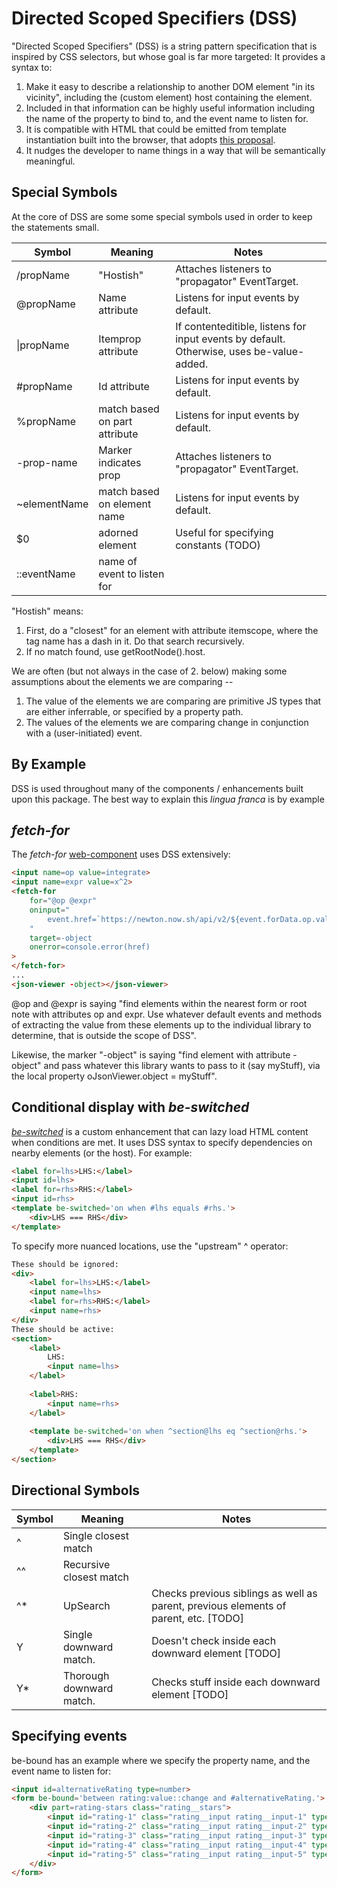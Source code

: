 # Directed Scoped Specifiers (DSS)

"Directed Scoped Specifiers" (DSS) is a string pattern specification that is inspired by CSS selectors, but whose goal is far more targeted:  It provides a syntax to:

1.  Make it easy to describe a relationship to another DOM element "in its vicinity", including the (custom element) host containing the element.
2.  Included in that information can be highly useful information including the name of the property to bind to, and the event name to listen for.
2.  It is compatible with HTML that could be emitted from template instantiation built into the browser, that adopts [this proposal](https://github.com/WICG/webcomponents/issues/1013).
3.  It nudges the developer to name things in a way that will be semantically meaningful.

## Special Symbols

At the core of DSS are some some special symbols used in order to keep the statements small.


| Symbol       | Meaning                        | Notes                                                                                             |
|--------------|--------------------------------|---------------------------------------------------------------------------------------------------|
| /propName    |"Hostish"                       | Attaches listeners to "propagator" EventTarget.                                                   |
| @propName    |Name attribute                  | Listens for input events by default.                                                              |
| \|propName   |Itemprop attribute              | If contenteditible, listens for input events by default.  Otherwise, uses be-value-added.         |
| #propName    |Id attribute                    | Listens for input events by default.                                                              |
| %propName    |match based on part attribute   | Listens for input events by default.                                                              |
| -prop-name   |Marker indicates prop           | Attaches listeners to "propagator" EventTarget.                                                   | 
| ~elementName |match based on element name     | Listens for input events by default.                                                              |
| $0           |adorned element                 | Useful for specifying constants (TODO)                                                            |
| ::eventName  |name of event to listen for     |                                                                                                   |


"Hostish" means:

1.  First, do a "closest" for an element with attribute itemscope, where the tag name has a dash in it.  Do that search recursively.  
2.  If no match found, use getRootNode().host.

We are often (but not always in the case of 2. below) making some assumptions about the elements we are comparing -- 

1.  The value of the elements we are comparing are primitive JS types that are either inferrable, or specified by a property path.
2.  The values of the elements we are comparing change in conjunction with a (user-initiated) event. 

## By Example

DSS is used throughout many of the components / enhancements built upon this package.  The best way to explain this *lingua franca* is by example

## *fetch-for*

The *fetch-for* [web-component](https://github.com/bahrus/fetch-for) uses DSS extensively:

```html
<input name=op value=integrate>
<input name=expr value=x^2>
<fetch-for
    for="@op @expr"
    oninput="
        event.href=`https://newton.now.sh/api/v2/${event.forData.op.value}/${event.forData.expr.value}`
    "
    target=-object
    onerror=console.error(href)
>
</fetch-for>
...
<json-viewer -object></json-viewer>
```

@op and @expr is saying "find elements within the nearest form or root note with attributes op and expr.  Use whatever default events and methods of extracting the value from these elements up to the individual library to determine, that is outside the scope of DSS".

Likewise, the marker "-object" is saying "find element with attribute -object" and pass whatever this library wants to pass to it (say myStuff), via the local property oJsonViewer.object = myStuff".

## Conditional display with *be-switched*

[*be-switched*](https://github.com/bahrus/be-switched#readme) is a custom enhancement that can lazy load HTML content when conditions are met.  It uses DSS syntax to specify dependencies on nearby elements (or the host).  For example:

```html
<label for=lhs>LHS:</label>
<input id=lhs>
<label for=rhs>RHS:</label>
<input id=rhs>
<template be-switched='on when #lhs equals #rhs.'>
    <div>LHS === RHS</div>
</template>
```

To specify more nuanced locations, use the "upstream" ^ operator:

```html
These should be ignored:
<div>
    <label for=lhs>LHS:</label>
    <input name=lhs>
    <label for=rhs>RHS:</label>
    <input name=rhs>
</div>
These should be active:
<section>
    <label>
        LHS:
        <input name=lhs>
    </label>
    
    <label>RHS:
        <input name=rhs>
    </label>
    
    <template be-switched='on when ^section@lhs eq ^section@rhs.'>
        <div>LHS === RHS</div>
    </template>
</section>
```

## Directional Symbols

| Symbol       | Meaning                        | Notes                                                                                             |
|--------------|--------------------------------|---------------------------------------------------------------------------------------------------|
| ^            | Single closest match           |                                                                                                   |
| ^^           | Recursive closest match        |                                                                                                   |
| ^*           | UpSearch                       | Checks previous siblings as well as parent, previous elements of parent, etc. [TODO]              |
| Y            | Single downward match.         | Doesn't check inside each downward element [TODO]                                                 |
| Y*           | Thorough downward match.       | Checks stuff inside each downward element [TODO]                                                   |


## Specifying events

be-bound has an example where we specify the property name, and the  event name to listen for:

```html
<input id=alternativeRating type=number>
<form be-bound='between rating:value::change and #alternativeRating.'>
    <div part=rating-stars class="rating__stars">
        <input id="rating-1" class="rating__input rating__input-1" type="radio" name="rating" value="1">
        <input id="rating-2" class="rating__input rating__input-2" type="radio" name="rating" value="2">
        <input id="rating-3" class="rating__input rating__input-3" type="radio" name="rating" value="3">
        <input id="rating-4" class="rating__input rating__input-4" type="radio" name="rating" value="4">
        <input id="rating-5" class="rating__input rating__input-5" type="radio" name="rating" value="5">
    </div>  
</form>
```
